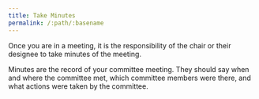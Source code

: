 ```yaml
---
title: Take Minutes
permalink: /:path/:basename
---
```


Once you are
in a meeting,
it is the responsibility
of the chair
or their designee
to take minutes
of the meeting.

Minutes are the record
of your committee meeting.
They should say
when and where the committee met,
which committee members were there,
and what actions were taken
by the committee.
